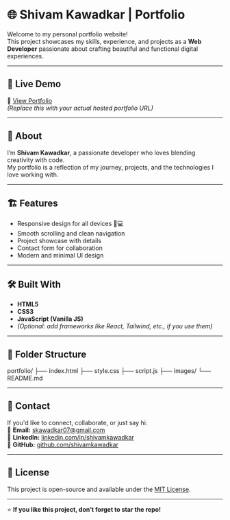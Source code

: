 # 🌐 Shivam Kawadkar | Portfolio

Welcome to my personal portfolio website!  
This project showcases my skills, experience, and projects as a **Web Developer** passionate about crafting beautiful and functional digital experiences.

---

## 🚀 Live Demo
🔗 [View Portfolio](https://shivam-kawadkar.github.io/Portfolio/)  
*(Replace this with your actual hosted portfolio URL)*

---

## 🧠 About
I’m **Shivam Kawadkar**, a passionate developer who loves blending creativity with code.  
My portfolio is a reflection of my journey, projects, and the technologies I love working with.

---

## 🏗️ Features
- Responsive design for all devices 📱💻  
- Smooth scrolling and clean navigation  
- Project showcase with details  
- Contact form for collaboration  
- Modern and minimal UI design  

---

## 🛠️ Built With
- **HTML5**
- **CSS3**
- **JavaScript (Vanilla JS)**
- *(Optional: add frameworks like React, Tailwind, etc., if you use them)*

---

## 📂 Folder Structure
portfolio/
├── index.html
├── style.css
├── script.js
├── images/
└── README.md

---

## 📧 Contact
If you'd like to connect, collaborate, or just say hi:  
📩 **Email:** skawadkar07@gmail.com  
💼 **LinkedIn:** [linkedin.com/in/shivamkawadkar](https://linkedin.com/in/shivam-kawadkar)  
🐙 **GitHub:** [github.com/shivamkawadkar](https://github.com/Shivam-Kawadkar)

---

## 📜 License
This project is open-source and available under the [MIT License](LICENSE).

---

⭐ **If you like this project, don’t forget to star the repo!**
